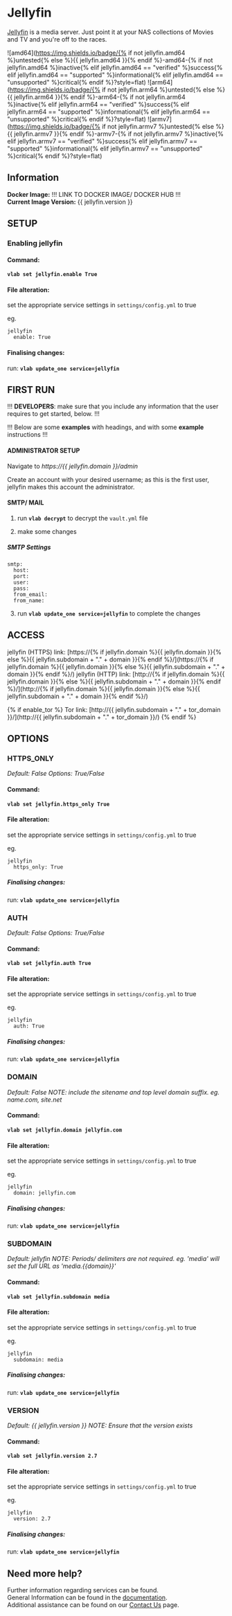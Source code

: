 # Jellyfin

[Jellyfin](https://github.com/jellyfin/jellyfin) is a media server. Just point it at your NAS collections of Movies and TV and you're off to the races.

![amd64](https://img.shields.io/badge/{% if not jellyfin.amd64 %}untested{% else %}{{ jellyfin.amd64 }}{% endif %}-amd64-{% if not jellyfin.amd64 %}inactive{% elif jellyfin.amd64 == "verified" %}success{% elif jellyfin.amd64 == "supported" %}informational{% elif jellyfin.amd64 == "unsupported" %}critical{% endif %}?style=flat)
![arm64](https://img.shields.io/badge/{% if not jellyfin.arm64 %}untested{% else %}{{ jellyfin.arm64 }}{% endif %}-arm64-{% if not jellyfin.arm64 %}inactive{% elif jellyfin.arm64 == "verified" %}success{% elif jellyfin.arm64 == "supported" %}informational{% elif jellyfin.arm64 == "unsupported" %}critical{% endif %}?style=flat)
![armv7](https://img.shields.io/badge/{% if not jellyfin.armv7 %}untested{% else %}{{ jellyfin.armv7 }}{% endif %}-armv7-{% if not jellyfin.armv7 %}inactive{% elif jellyfin.armv7 == "verified" %}success{% elif jellyfin.armv7 == "supported" %}informational{% elif jellyfin.armv7 == "unsupported" %}critical{% endif %}?style=flat)

## Information


**Docker Image:** !!! LINK TO DOCKER IMAGE/ DOCKER HUB !!! \
**Current Image Version:** {{ jellyfin.version }}

## SETUP

### Enabling jellyfin

#### Command:

**`vlab set jellyfin.enable True`**

#### File alteration:

set the appropriate service settings in `settings/config.yml` to true

eg.
```
jellyfin
  enable: True
```

#### Finalising changes:

run: **`vlab update_one service=jellyfin`**

## FIRST RUN

!!! **DEVELOPERS**: make sure that you include any information that the user requires to get started, below. !!!

!!! Below are some **examples** with headings, and with some **example** instructions !!!

#### ADMINISTRATOR SETUP

Navigate to *https://{{ jellyfin.domain }}/admin*

Create an account with your desired username; as this is the first user, jellyfin makes this account the administrator.

#### SMTP/ MAIL

1. run **`vlab decrypt`** to decrypt the `vault.yml` file

2. make some changes


##### SMTP Settings
```
smtp:
  host:
  port:
  user:
  pass:
  from_email:
  from_name:
```

3. run **`vlab update_one service=jellyfin`** to complete the changes


## ACCESS

jellyfin (HTTPS) link: [https://{% if jellyfin.domain %}{{ jellyfin.domain }}{% else %}{{ jellyfin.subdomain + "." + domain }}{% endif %}/](https://{% if jellyfin.domain %}{{ jellyfin.domain }}{% else %}{{ jellyfin.subdomain + "." + domain }}{% endif %}/)
jellyfin (HTTP) link: [http://{% if jellyfin.domain %}{{ jellyfin.domain }}{% else %}{{ jellyfin.subdomain + "." + domain }}{% endif %}/](http://{% if jellyfin.domain %}{{ jellyfin.domain }}{% else %}{{ jellyfin.subdomain + "." + domain }}{% endif %}/)

{% if enable_tor %}
Tor link: [http://{{ jellyfin.subdomain + "." + tor_domain }}/](http://{{ jellyfin.subdomain + "." + tor_domain }}/)
{% endif %}

## OPTIONS

### HTTPS_ONLY
*Default: False*
*Options: True/False*

#### Command:

**`vlab set jellyfin.https_only True`**

#### File alteration:

set the appropriate service settings in `settings/config.yml` to true

eg.
```
jellyfin
  https_only: True
```

##### Finalising changes:

run: **`vlab update_one service=jellyfin`**

### AUTH
*Default: False*
*Options: True/False*

#### Command:

**`vlab set jellyfin.auth True`**

#### File alteration:

set the appropriate service settings in `settings/config.yml` to true

eg.
```
jellyfin
  auth: True
```

##### Finalising changes:

run: **`vlab update_one service=jellyfin`**

### DOMAIN
*Default: False*
*NOTE: include the sitename and top level domain suffix. eg. name.com, site.net*

#### Command:

**`vlab set jellyfin.domain jellyfin.com`**

#### File alteration:

set the appropriate service settings in `settings/config.yml` to true

eg.
```
jellyfin
  domain: jellyfin.com
```

##### Finalising changes:

run: **`vlab update_one service=jellyfin`**

### SUBDOMAIN
*Default: jellyfin*
*NOTE: Periods/ delimiters are not required. eg. 'media' will set the full URL as 'media.{{domain}}'*

#### Command:

**`vlab set jellyfin.subdomain media`**

#### File alteration:

set the appropriate service settings in `settings/config.yml` to true

eg.
```
jellyfin
  subdomain: media
```

##### Finalising changes:

run: **`vlab update_one service=jellyfin`**

### VERSION
*Default: {{  jellyfin.version  }}*
*NOTE: Ensure that the version exists*

#### Command:

**`vlab set jellyfin.version 2.7`**

#### File alteration:

set the appropriate service settings in `settings/config.yml` to true

eg.
```
jellyfin
  version: 2.7
```

##### Finalising changes:

run: **`vlab update_one service=jellyfin`**

## Need more help?
Further information regarding services can be found. \
General Information can be found in the [documentation](https://docs.vivumlab.com). \
Additional assistance can be found on our [Contact Us](https://docs.vivumlab.com/Contact-us) page.
